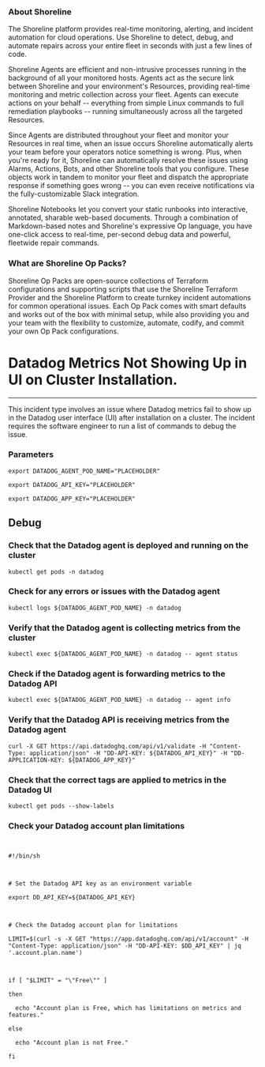 
### About Shoreline
The Shoreline platform provides real-time monitoring, alerting, and incident automation for cloud operations. Use Shoreline to detect, debug, and automate repairs across your entire fleet in seconds with just a few lines of code.

Shoreline Agents are efficient and non-intrusive processes running in the background of all your monitored hosts. Agents act as the secure link between Shoreline and your environment's Resources, providing real-time monitoring and metric collection across your fleet. Agents can execute actions on your behalf -- everything from simple Linux commands to full remediation playbooks -- running simultaneously across all the targeted Resources.

Since Agents are distributed throughout your fleet and monitor your Resources in real time, when an issue occurs Shoreline automatically alerts your team before your operators notice something is wrong. Plus, when you're ready for it, Shoreline can automatically resolve these issues using Alarms, Actions, Bots, and other Shoreline tools that you configure. These objects work in tandem to monitor your fleet and dispatch the appropriate response if something goes wrong -- you can even receive notifications via the fully-customizable Slack integration.

Shoreline Notebooks let you convert your static runbooks into interactive, annotated, sharable web-based documents. Through a combination of Markdown-based notes and Shoreline's expressive Op language, you have one-click access to real-time, per-second debug data and powerful, fleetwide repair commands.

### What are Shoreline Op Packs?
Shoreline Op Packs are open-source collections of Terraform configurations and supporting scripts that use the Shoreline Terraform Provider and the Shoreline Platform to create turnkey incident automations for common operational issues. Each Op Pack comes with smart defaults and works out of the box with minimal setup, while also providing you and your team with the flexibility to customize, automate, codify, and commit your own Op Pack configurations.

# Datadog Metrics Not Showing Up in UI on Cluster Installation.
---

This incident type involves an issue where Datadog metrics fail to show up in the Datadog user interface (UI) after installation on a cluster. The incident requires the software engineer to run a list of commands to debug the issue.

### Parameters
```shell
export DATADOG_AGENT_POD_NAME="PLACEHOLDER"

export DATADOG_API_KEY="PLACEHOLDER"

export DATADOG_APP_KEY="PLACEHOLDER"
```

## Debug

### Check that the Datadog agent is deployed and running on the cluster
```shell
kubectl get pods -n datadog
```

### Check for any errors or issues with the Datadog agent
```shell
kubectl logs ${DATADOG_AGENT_POD_NAME} -n datadog
```

### Verify that the Datadog agent is collecting metrics from the cluster
```shell
kubectl exec ${DATADOG_AGENT_POD_NAME} -n datadog -- agent status
```

### Check if the Datadog agent is forwarding metrics to the Datadog API
```shell
kubectl exec ${DATADOG_AGENT_POD_NAME} -n datadog -- agent info
```

### Verify that the Datadog API is receiving metrics from the Datadog agent
```shell
curl -X GET https://api.datadoghq.com/api/v1/validate -H "Content-Type: application/json" -H "DD-API-KEY: ${DATADOG_API_KEY}" -H "DD-APPLICATION-KEY: ${DATADOG_APP_KEY}"
```

### Check that the correct tags are applied to metrics in the Datadog UI
```shell
kubectl get pods --show-labels
```

### Check your Datadog account plan limitations
```shell


#!/bin/sh



# Set the Datadog API key as an environment variable

export DD_API_KEY=${DATADOG_API_KEY}



# Check the Datadog account plan for limitations

LIMIT=$(curl -s -X GET "https://app.datadoghq.com/api/v1/account" -H "Content-Type: application/json" -H "DD-API-KEY: $DD_API_KEY" | jq '.account.plan.name')



if [ "$LIMIT" = "\"Free\"" ]

then

  echo "Account plan is Free, which has limitations on metrics and features."

else

  echo "Account plan is not Free."

fi


```